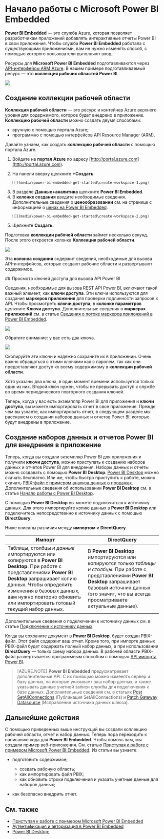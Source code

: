 <properties
   pageTitle="Начало работы с Microsoft Power BI Embedded"
   description="Power BI Embedded, добавление интерактивных отчетов Power BI в приложение бизнес-аналитики"
   services="power-bi-embedded"
   documentationCenter=""
   authors="mgblythe"
   manager="NA"
   editor=""
   tags=""/>
<tags
   ms.service="power-bi-embedded"
   ms.devlang="NA"
   ms.topic="hero-article"
   ms.tgt_pltfrm="NA"
   ms.workload="powerbi"
   ms.date="07/05/2016"
   ms.author="mblythe"/>

# Начало работы с Microsoft Power BI Embedded

**Power BI Embedded** — это служба Azure, которая позволяет разработчикам приложений добавлять интерактивные отчеты Power BI в свои приложения. Чтобы служба **Power BI Embedded** работала с существующими приложениями, вам не нужно изменять способ, с помощью которого пользователи выполняют вход.

Ресурсы для **Microsoft Power BI Embedded** подготавливаются через [API-интерфейсы ARM Azure](https://msdn.microsoft.com/library/mt712306.aspx). В нашем примере подготавливаемый ресурс — это **коллекция рабочих областей Power BI**.

![](media\power-bi-embedded-get-started\introduction.png)

## Создание коллекции рабочей области
**Коллекция рабочей области** — это ресурс и контейнер Azure верхнего уровня для содержимого, которое будет внедрено в приложение. **Коллекцию рабочей области** можно создать двумя способами:

   -	вручную с помощью портала Azure;
   -	программно с помощью интерфейсов API Resource Manager (ARM).

Давайте узнаем, как создать **коллекцию рабочей области** с помощью портала Azure.

   1.	Войдите на **портал Azure** по адресу [http://portal.azure.com](http://portal.azure.com).

   2.	На панели вверху щелкните **+Создать**.

       ![](media\power-bi-embedded-get-started\create-workspace-1.png)

   3.	В разделе **Данные+аналитика** щелкните **Power BI Embedded**.
   4.	В **колонке создания** введите необходимые сведения. Дополнительные сведения о **ценообразовании** см. на странице с информацией о [ценах на Power BI Embedded](http://go.microsoft.com/fwlink/?LinkID=760527).

       ![](media\power-bi-embedded-get-started\create-workspace-2.png)

   5. Щелкните **Создать**.

Подготовка **коллекции рабочей области** займет несколько секунд. После этого откроется колонка **Коллекция рабочей области**.

   ![](media\power-bi-embedded-get-started\create-workspace-3.png)

Эта **колонка создания** содержит сведения, необходимые для вызова API-интерфейсов, которые создают рабочие области и развертывают содержимое.

<a name="view-access-keys"/>
## Просмотр ключей доступа для вызова API Power BI

Сведения, необходимые для вызова REST API Power BI, включают такой важный элемент, как **ключи доступа**. Эти ключи используются для создания **маркеров приложения** для проверки подлинности запросов к API. Чтобы просмотреть **ключи доступа**, в **колонке параметров** щелкните **Ключи доступа**. Дополнительные сведения о **маркерах приложений** см. в статье [Сведения о потоке маркеров приложений в Power BI Embedded](power-bi-embedded-app-token-flow.md).

   ![](media\power-bi-embedded-get-started\access-keys.png)

Обратите внимание: у вас есть два ключа.

   ![](media\power-bi-embedded-get-started\access-keys-2.png)

Скопируйте эти ключи и надежно сохраните их в приложении. Очень важно обращаться с этими ключами как с паролем, так как они предоставляют доступ ко всему содержимому в **коллекции рабочей области**.

Хотя указаны два ключа, в один момент времени используется только один из них. Второй ключ нужен, чтобы не прерывать доступ к службе во время периодического повторного создания ключей.

Теперь, когда у вас есть экземпляр Power BI для приложения и **ключи доступа**, вы можете импортировать отчет в свое приложение. Прежде чем вы узнаете, как импортировать отчет, в следующем разделе мы расскажем о создании наборов данных и отчетов Power BI, которые будут внедрены в приложение.

## Создание наборов данных и отчетов Power BI для внедрения в приложение

Теперь, когда вы создали экземпляр Power BI для приложения и получили **ключи доступа**, можно приступать к созданию наборов данных и отчетов Power BI для внедрения. Наборы данных и отчеты можно создавать с помощью **Power BI Desktop**. [Power BI Desktop](https://powerbi.microsoft.com/documentation/powerbi-desktop-get-the-desktop/) можно скачать бесплатно. Или же, чтобы быстро приступить к работе, можно скачать [PBIX-файл с примером анализа данных о продажах](http://go.microsoft.com/fwlink/?LinkID=780547). Дополнительные сведения об использовании **Power BI Desktop** см. в статье [Начало работы с Power BI Desktop](https://powerbi.microsoft.com/ru-RU/guided-learning/powerbi-learning-0-2-get-started-power-bi-desktop).

С помощью **Power BI Desktop** вы можете подключиться к источнику данных. Для этого импортируйте копию данных в **Power BI Desktop** или подключитесь непосредственно к источнику данных с помощью **DirectQuery**.

Ниже описаны различия между **импортом** и **DirectQuery**.

|Импорт | DirectQuery
|---|---
|Таблицы, столбцы *и данные* импортируются или копируются в **Power BI Desktop**. При работе с представлениями **Power BI Desktop** запрашивает копию данных. Чтобы определить изменения в базовых данных, вам нужно повторно обновить или импортировать готовый текущий набор данных.|В **Power BI Desktop** импортируются или копируются только *таблицы и столбцы*. При работе с представлениями **Power BI Desktop** запрашивает базовый источник данных (это значит, что вы всегда просматриваете актуальные данные).

Дополнительные сведения о подключении к источнику данных см. в статье [Подключение к источнику данных](power-bi-embedded-connect-datasource.md).

Когда вы сохраните документ в **Power BI Desktop**, будет создан PBIX-файл. Этот файл содержит ваш отчет. Кроме того, при импорте данных PBIX-файл будет содержать полный набор данных, а при использовании **DirectQuery** — только схему набора данных. В рабочей области PBIX-файл развертывается программным способом с помощью [API импорта Power BI](https://msdn.microsoft.com/library/mt711504.aspx).

> [AZURE.NOTE] **Power BI Embedded** предусматривает дополнительные API. С их помощью можно изменять сервер и базу данных, на которые указывает ваш набор данных, а также указывать данные учетной записи службы для подключения к базе данных. Дополнительные сведения см. в статьях [Post SetAllConnections](https://msdn.microsoft.com/library/mt711505.aspx) (Публикация SetAllConnections) и [Patch Gateway Datasource](https://msdn.microsoft.com/library/mt711498.aspx) (Исправление источника данных шлюза).

## Дальнейшие действия
С помощью приведенных выше инструкций вы создали коллекцию рабочей области, отчет и набор данных. Теперь пора переходить к написанию кода для **Power BI Embedded**. Чтобы помочь вам, мы создали пример веб-приложения. См. статью [Приступая к работе с примером Microsoft Power BI Embedded](power-bi-embedded-get-started-sample.md). Из статьи вы узнаете:

  -	подготовить содержимое;
      - создать рабочую область;
      - как импортировать файл PBIX;
      - как обновить строки подключения и указать учетные данные для наборов данных;

  -	как безопасно внедрить отчет.

## См. также
- [Приступая к работе с примером Microsoft Power BI Embedded](power-bi-embedded-get-started-sample.md)
- [Аутентификация и авторизация в Power BI Embedded](power-bi-embedded-app-token-flow.md)
- [Power BI Desktop;](https://powerbi.microsoft.com/documentation/powerbi-desktop-get-the-desktop/)

<!---HONumber=AcomDC_0907_2016-->